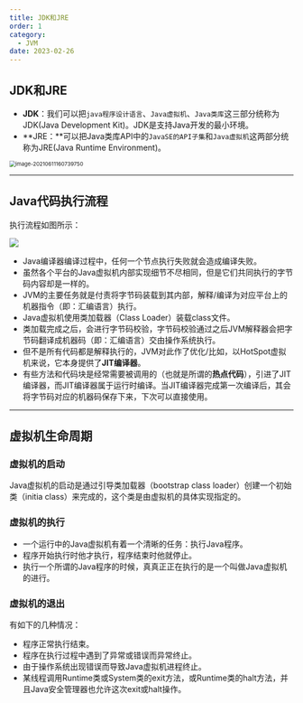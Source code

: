 ```yaml
---
title: JDK和JRE
order: 1
category:
  - JVM
date: 2023-02-26
---
```


<!-- more -->

## JDK和JRE

- **JDK**：我们可以把`java程序设计语言`、`Java虚拟机`、`Java类库`这三部分统称为JDK(Java Development Kit)。JDK是支持Java开发的最小环境。
- **JRE：**可以把Java类库API中的`JavaSE的API子集`和`Java虚拟机`这两部分统称为JRE(Java Runtime Environment)。

<img src="https://studyimages.oss-cn-beijing.aliyuncs.com/JVM/202207121143043.png" alt="image-20210611160739750" style="zoom: 67%;" />



***

## Java代码执行流程

执行流程如图所示：

![](https://studyimages.oss-cn-beijing.aliyuncs.com/img/Interview/202402/dcdba860c8d21d7c.png)

- Java编译器编译过程中，任何一个节点执行失败就会造成编译失败。
- 虽然各个平台的Java虚拟机内部实现细节不尽相同，但是它们共同执行的字节码内容却是一样的。
- JVM的主要任务就是付责将字节码装载到其内部，解释/编译为对应平台上的机器指令（即：汇编语言）执行。
- Java虚拟机使用类加载器（Class Loader）装载class文件。
- 类加载完成之后，会进行字节码校验，字节码校验通过之后JVM解释器会把字节码翻译成机器码（即：汇编语言）交由操作系统执行。
- 但不是所有代码都是解释执行的，JVM对此作了优化/比如，以HotSpot虚拟机来说，它本身提供了**JIT编译器**。
- 有些方法和代码块是经常需要被调用的（也就是所谓的**热点代码**），引进了JIT编译器，而JIT编译器属于运行时编译。当JIT编译器完成第一次编译后，其会将字节码对应的机器码保存下来，下次可以直接使用。

***

## 虚拟机生命周期

### 虚拟机的启动

Java虚拟机的启动是通过引导类加载器（bootstrap class loader）创建一个初始类（initia class）来完成的，这个类是由虚拟机的具体实现指定的。

### 虚拟机的执行

- 一个运行中的Java虚拟机有着一个清晰的任务：执行Java程序。
- 程序开始执行时他才执行，程序结束时他就停止。
- 执行一个所谓的Java程序的时候，真真正正在执行的是一个叫做Java虚拟机的进行。

### 虚拟机的退出

有如下的几种情况：

- 程序正常执行结束。
- 程序在执行过程中遇到了异常或错误而异常终止。
- 由于操作系统出现错误而导致Java虚拟机进程终止。
- 某线程调用Runtime类或System类的exit方法，或Runtime类的halt方法，并且Java安全管理器也允许这次exit或halt操作。















